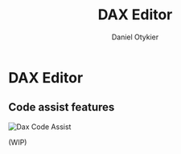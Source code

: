 ﻿---
uid: dax-editor
title: DAX Editor
author: Daniel Otykier
updated: 2021-09-08
---
# DAX Editor



## Code assist features

![Dax Code Assist](~/images/dax-code-assist.png)

(WIP)
